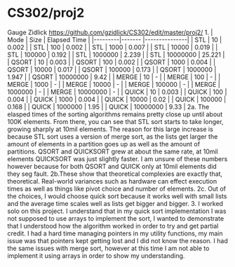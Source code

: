 # CS302/proj2
Gauge Zidlick https://github.com/gzidlick/CS302/edit/master/proj2/
1.
| Mode    | Size     | Elapsed Time  |
|---------|-------   |---------------|
| STL     | 10       | 0.002         | 
| STL     | 100      | 0.002         | 
| STL     | 1000     | 0.007         | 
| STL     | 10000    | 0.019         | 
| STL     | 100000   | 0.192         |
| STL     | 1000000  | 2.239         | 
| STL     | 10000000 | 25.221        |
| QSORT   | 10       | 0.003         | 
| QSORT   | 100      | 0.002         | 
| QSORT   | 1000     | 0.004         | 
| QSORT   | 10000    | 0.017         | 
| QSORT   | 100000   | 0.173         |
| QSORT   | 1000000  | 1.947         | 
| QSORT   | 10000000 | 9.42          |
| MERGE   | 10       | -             | 
| MERGE   | 100      | -             | 
| MERGE   | 1000     | -             | 
| MERGE   | 10000    | -             | 
| MERGE   | 100000   | -             | 
| MERGE   | 1000000  | -             | 
| MERGE   | 10000000 | -             | 
| QUICK   | 10       | 0.003         | 
| QUICK   | 100      | 0.004         | 
| QUICK   | 1000     | 0.004         | 
| QUICK   | 10000    | 0.02          | 
| QUICK   | 100000   | 0.168         | 
| QUICK   | 1000000  | 1.95          | 
| QUICK   | 10000000 | 9.33          | 
2a. The elasped times of the sorting algorithms remains pretty close up until about 100K elements. From there, you can see that STL sort starts to take longer, growing sharply at 10mil elements. The reason for this large increase is because STL sort uses a version of merge sort, as the lists get larger the amount of elements in a partition goes up as well as the amount of partitions. QSORT and QUICKSORT grew at about the same rate, at 10mil elements QUICKSORT was just slightly faster. I am unsure of these numbers however because for both QSORT and QUICK only at 10mil elements did they seg fault.
2b.These show that theoretical complexies are exactly that, theoretical. Real-world variances such as hardware can effect execution times as well as things like pivot choice and number of elements.
2c. Out of the choices, I would choose quick sort because it works well with small lists and the average time scales well as lists get bigger and bigger.
3. I worked solo on this project. I understand that in my quick sort implementation I was not supposed to use arrays to implement the sort, I wanted to demonstrate that I understood how the algorithm worked in order to try and get partial credit. I had a hard time managing pointers in my utility functions, my main issue was that pointers kept getting lost and I did not know the reason. I had the same issues with merge sort, however at this time I am not able to implement it using arrays in order to show my understanding.
